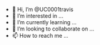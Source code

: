 - 👋 Hi, I’m @UC0001travis
- 👀 I’m interested in ...
- 🌱 I’m currently learning ...
- 💞️ I’m looking to collaborate on ...
- 📫 How to reach me ...

<!---
UC0001travis/UC0001travis is a ✨ special ✨ repository because its `README.md` (this file) appears on your GitHub profile.
You can click the Preview link to take a look at your changes.
--->
